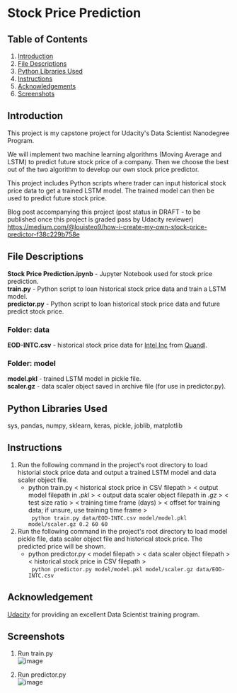 # Stock Price Prediction
## Table of Contents
1. [Introduction](https://github.com/louisteo9/stock-price-prediction/blob/main/README.md#introduction)
2. [File Descriptions](https://github.com/louisteo9/stock-price-prediction/blob/main/README.md#file-descriptions)
3. [Python Libraries Used](https://github.com/louisteo9/stock-price-prediction/blob/main/README.md#python-libraries-used)
4. [Instructions](https://github.com/louisteo9/stock-price-prediction/blob/main/README.md#instructions)
5. [Acknowledgements](https://github.com/louisteo9/stock-price-prediction/blob/main/README.md#acknowledgement)
6. [Screenshots](https://github.com/louisteo9/stock-price-prediction/blob/main/README.md#screenshots)

## Introduction
This project is my capstone project for Udacity's Data Scientist Nanodegree Program.

We will implement two machine learning algorithms (Moving Average and LSTM) to predict future stock price of a company. Then we choose the best out of the two algorithm to develop our own stock price predictor.

This project includes Python scripts where trader can input historical stock price data to get a trained LSTM model. The trained model can then be used to predict future stock price.

Blog post accompanying this project (post status in DRAFT - to be published once this project is graded pass by Udacity reviewer)<br/>
https://medium.com/@louisteo9/how-i-create-my-own-stock-price-predictor-f38c229b758e

## File Descriptions
**Stock Price Prediction.ipynb** - Jupyter Notebook used for stock price prediction.<br/>
**train.py** - Python script to loan historical stock price data and train a LSTM model.<br/>
**predictor.py** - Python script to loan historical stock price data and future predict stock price.

### Folder: data
**EOD-INTC.csv** - historical stock price data for [Intel Inc](https://www.quandl.com/data/EOD/INTC-Intel-Corporation-INTC-Stock-Prices-Dividends-and-Splits) from [Quandl](https://www.quandl.com/).

### Folder: model
**model.pkl** - trained LSTM model in pickle file.<br/>
**scaler.gz** - data scaler object saved in archive file (for use in predictor.py).

## Python Libraries Used
sys, pandas, numpy, sklearn, keras, pickle, joblib, matplotlib

## Instructions
1. Run the following command in the project's root directory to load historial stock price data and output a trained LSTM model and data scaler object file.<br/>
    - python train.py < historical stock price in CSV filepath > < output model filepath in *.pkl* > < output data scaler object filepath in *.gz* > < test size ratio > < training time frame (days) > < offset for training data; if unsure, use training time frame ><br/>
      ` python train.py data/EOD-INTC.csv model/model.pkl model/scaler.gz 0.2 60 60`
2. Run the following command in the project's root directory to load model pickle file, data scaler object file and historical stock price. The predicted price will be shown.<br/>
    - python predictor.py < model filepath > < data scaler object filepath > < historical stock price in CSV filepath ><br/>
      ` python predictor.py model/model.pkl model/scaler.gz data/EOD-INTC.csv`

## Acknowledgement
[Udacity](https://www.udacity.com/) for providing an excellent Data Scientist training program.

## Screenshots
1. Run train.py<br/>
![image](https://github.com/louisteo9/stock-price-prediction/blob/main/screenshots/run%20train%20py.JPG)

2. Run predictor.py<br/>
![image](https://github.com/louisteo9/stock-price-prediction/blob/main/screenshots/run%20predictor%20py.JPG)

